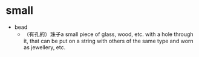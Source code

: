 # small

- bead
  - （有孔的）珠子a small piece of glass, wood, etc. with a hole through it, that can be put on a string with others of the same type and worn as jewellery, etc.


